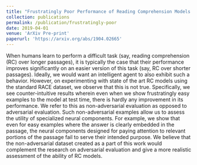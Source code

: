 ```yaml
---
title: "Frustratingly Poor Performance of Reading Comprehension Models on Non-adversarial Examples"
collection: publications
permalink: /publication/frustratingly-poor
date: 2019-04-01
venue: 'ArXiv Pre-print'
paperurl: 'https://arxiv.org/abs/1904.02665'
---
```

When humans learn to perform a difficult task (say, reading comprehension (RC) over longer passages), it is typically the case that their performance improves significantly on an easier version of this task (say, RC over shorter passages). Ideally, we would want an intelligent agent to also exhibit such a behavior. However, on experimenting with state of the art RC models using the standard RACE dataset, we observe that this is not true. Specifically, we see counter-intuitive results wherein even when we show frustratingly easy examples to the model at test time, there is hardly any improvement in its performance. We refer to this as non-adversarial evaluation as opposed to adversarial evaluation. Such non-adversarial examples allow us to assess the utility of specialized neural components. For example, we show that even for easy examples where the answer is clearly embedded in the passage, the neural components designed for paying attention to relevant portions of the passage fail to serve their intended purpose. We believe that the non-adversarial dataset created as a part of this work would complement the research on adversarial evaluation and give a more realistic assessment of the ability of RC models.